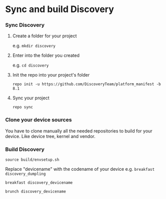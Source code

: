 # Sync and build Discovery

### Sync Discovery

1. Create a folder for your project

   e.g. ``` mkdir discovery ```

2. Enter into the folder you created

   e.g. ``` cd discovery ```

3. Init the repo into your project's folder

   ``` 
   repo init -u https://github.com/DiscoveryTeam/platform_manifest -b 8.1 
   ```
   
4. Sync your project 

   ```
   repo sync 
   ```
   
### Clone your device sources

You have to clone manually all the needed repositories to build for your device. Like device tree, kernel and vendor.

### Build Discovery

   ```
   source build/envsetup.sh
   ```
   
   Replace "devicename" with the codename of your device e.g. ```breakfast discovery_dumpling```
   
   ```
   breakfast discovery_devicename
   
   brunch discovery_devicename
   ```
